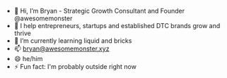 - 👋 Hi, I’m Bryan - Strategic Growth Consultant and Founder @awesomemonster
- 👀 I help entrepreneurs, startups and established DTC brands grow and thrive
- 🌱 I’m currently learning liquid and bricks
- 📫 bryan@awesomemonster.xyz
- 😄 he/him
- ⚡ Fun fact: I'm probably outside right now 

<!---
awesomemonster/awesomemonster is a ✨ special ✨ repository because its `README.md` (this file) appears on your GitHub profile.
You can click the Preview link to take a look at your changes.
--->
